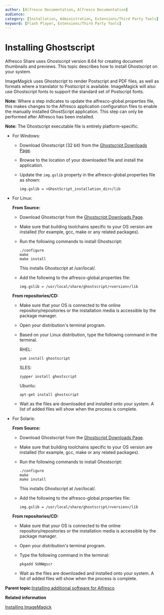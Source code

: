 ```yaml
---
author: [Alfresco Documentation, Alfresco Documentation]
audience: 
category: [Installation, Administration, Extensions/Third Party Tools]
keyword: [Flash Player, Extensions/Third Party Tools]
---
```


# Installing Ghostscript

Alfresco Share uses Ghostscript version 8.64 for creating document thumbnails and previews. This topic describes how to install Ghostscript on your system.

ImageMagick uses Ghostscript to render Postscript and PDF files, as well as formats where a translator to Postscript is available. ImageMagick will also use Ghostscript fonts to support the standard set of Postscript fonts. 

**Note:** Where a step indicates to update the alfresco-global.properties file, this makes changes to the Alfresco application configuration files to enable the manually installed GhostScript application. This step can only be performed after Alfresco has been installed.

**Note:** The Ghostscript executable file is entirely platform-specific.

-   For Windows:
    -   Download Ghostscript \(32 bit\) from the [Ghostscript Downloads Page](http://www.ghostscript.com/download/gsdnld.html).
    -   Browse to the location of your downloaded file and install the application.
    -   Update the `img.gslib` property in the alfresco-global.properties file as shown:

        ```
        img.gslib = <GhostScript_installation_dir>/lib
        ```


-   For Linux:

    **From Source:**

    -   Download Ghostscript from the [Ghostscript Downloads Page](http://www.ghostscript.com/download/gsdnld.html).
    -   Make sure that building toolchains specific to your OS version are installed \(for example, gcc, make or any related packages\).
    -   Run the following commands to install Ghostscript:

        ```
        ./configure
        make
        make install
        ```

        This installs Ghostscript at /usr/local/.

    -   Add the following to the alfresco-global.properties file:

        ```
        img.gslib = /usr/local/share/ghostscript/<version>/lib 
        ```

    **From repositories/CD:**

    -   Make sure that your OS is connected to the online repository/repositories or the installation media is accessible by the package manager.
    -   Open your distribution's terminal program.
    -   Based on your Linux distribution, type the following command in the terminal.

        RHEL:

        ```
        yum install ghostscript
        ```

        SLES:

        ```
        zypper install ghostscript
        ```

        Ubuntu:

        ```
        apt-get install ghostscript
        ```

    -   Wait as the files are downloaded and installed onto your system. A list of added files will show when the process is complete.
-   For Solaris:

    **From Source:**

    -   Download Ghostscript from the [Ghostscript Downloads Page](http://www.ghostscript.com/download/gsdnld.html).
    -   Make sure that building toolchains specific to your OS version are installed \(for example, gcc, make or any related packages\).
    -   Run the following commands to install Ghostscript:

        ```
        ./configure
        make
        make install
        ```

        This installs Ghostscript at /usr/local/.

    -   Add the following to the alfresco-global.properties file:

        ```
        img.gslib = /usr/local/share/ghostscript/<version>/lib 
        ```

    **From repositories/CD:**

    -   Make sure that your OS is connected to the online repository/repositories or the installation media is accessible by the package manager.
    -   Open your distribution's terminal program.
    -   Type the following command in the terminal:

        ```
        pkgadd SUNWgscr
        ```

    -   Wait as the files are downloaded and installed onto your system. A list of added files will show when the process is complete.

**Parent topic:**[Installing additional software for Alfresco](../concepts/prereq-opt-install.md)

**Related information**  


[Installing ImageMagick](imagemagick-config.md)

